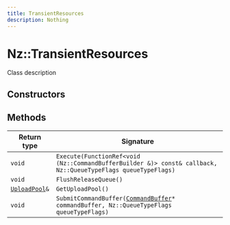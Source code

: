 ```yaml
---
title: TransientResources
description: Nothing
---
```


# Nz::TransientResources

Class description

## Constructors


## Methods

| Return type | Signature |
| ----------- | --------- |
| `void` | `Execute(FunctionRef<void (Nz::CommandBufferBuilder &)> const& callback, Nz::QueueTypeFlags queueTypeFlags)` |
| `void` | `FlushReleaseQueue()` |
| [`UploadPool`](documentation/generated/Renderer/UploadPool.md)`&` | `GetUploadPool()` |
| `void` | `SubmitCommandBuffer(`[`CommandBuffer`](documentation/generated/Renderer/CommandBuffer.md)`* commandBuffer, Nz::QueueTypeFlags queueTypeFlags)` |
